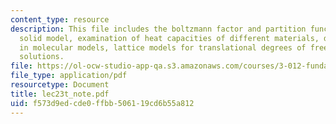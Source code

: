 ```yaml
---
content_type: resource
description: This file includes the boltzmann factor and partition function, the Debye
  solid model, examination of heat capacities of different materials, degrees of freedom
  in molecular models, lattice models for translational degrees of freedom, polymer
  solutions.
file: https://ol-ocw-studio-app-qa.s3.amazonaws.com/courses/3-012-fundamentals-of-materials-science-fall-2005/f573d9edcde0ffbb506119cd6b55a812_lec23t_note.pdf
file_type: application/pdf
resourcetype: Document
title: lec23t_note.pdf
uid: f573d9ed-cde0-ffbb-5061-19cd6b55a812
---
```

